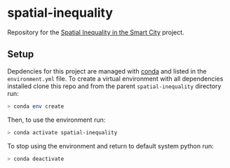 # spatial-inequality

Repository for the [Spatial Inequality in the Smart City](https://www.turing.ac.uk/research/research-projects/spatial-inequality-and-smart-city) project.

## Setup

Depdencies for this project are managed with [conda](https://docs.conda.io/en/latest/) and listed in the `environment.yml` file. To create a virtual environment  with all dependencies installed clone this repo and from the parent `spatial-inequality` directory run:
```bash
> conda env create
```
Then, to use the environment run:
```bash
> conda activate spatial-inequality
```
To stop using the environment and return to default system python run:
```bash
> conda deactivate
```

